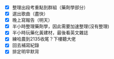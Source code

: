 - [x] 整理出段考重點到群組（藥劑學部分）
- [x] 選出歌曲（盡快）
- [x] 晚上寫報告（明天）
- [x] 半小時整理藥劑學，因此需要加速整理(沒有整理)
- [x] 半小時玩藥化黃建材，最後看英文雜誌
- [x] 練哈農到2135收尾？下樓聽大佬
- [x] 回去補寫紀錄
- [x] 排定明早默背